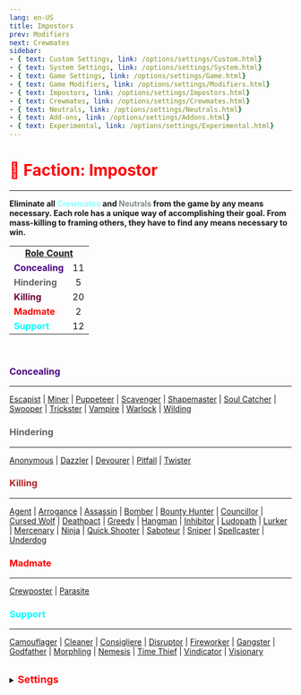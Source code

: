 ```yaml
---
lang: en-US
title: Impostors
prev: Modifiers
next: Crewmates
sidebar: 
- { text: Custom Settings, link: /options/settings/Custom.html}
- { text: System Settings, link: /options/settings/System.html}
- { text: Game Settings, link: /options/settings/Game.html}
- { text: Game Modifiers, link: /options/settings/Modifiers.html}
- { text: Impostors, link: /options/settings/Impostors.html}
- { text: Crewmates, link: /options/settings/Crewmates.html} 
- { text: Neutrals, link: /options/settings/Neutrals.html}
- { text: Add-ons, link: /options/settings/Addons.html}
- { text: Experimental, link: /options/settings/Experimental.html}
---
```


# <font color=red>🔴 <b>Faction: Impostor</b></font> <Badge text="Total: 50" type="tip" vertical="middle"/>
---

<b>Eliminate all <font color=#8cffff>Crewmates</font> and <font color=#7f8c8d>Neutrals</font> from the game by any means necessary. Each role has a unique way of accomplishing their goal. From mass-killing to framing others, they have to find any means necessary to win.</b><br>

<table>
<tr>
<td colspan="2" align="center"><b><u>Role Count</u></b></td>
</tr>

<tr>
<td><font color=indigo><b>Concealing</b></font></td>
<td align="center">11</td>
</tr>

<tr>
<td><font color=#636363><b>Hindering</b></font></td>
<td align="center">5</td>
</tr>

<tr>
<td><font color=#6e003a><b>Killing</b></font></td>
<td align="center">20</td>
</tr>

<tr>
<td><font color=red><b>Madmate</b></font></td>
<td align="center">2</td>
</tr>

<tr>
<td><font color=#00ffff><b>Support</b></font> </td>
<td align="center">12</td>
</tr>

</table>
<br>

### <font color=indigo>Concealing</font>
---
[Escapist](/options/Impostors/Concealing/escapist.html) | [Miner](/options/Impostors/Concealing/miner.html) | [Puppeteer](/options/Impostors/Concealing/puppeteer.html) | [Scavenger](/options/Impostors/Concealing/scavenger.html) | [Shapemaster](/options/Impostors/Concealing/shapemaster.html) | [Soul Catcher](/options/Impostors/Concealing/soulcatcher.html) | [Swooper](/options/Impostors/Concealing/swooper.html) | [Trickster](/options/Impostors/Concealing/trickster.html) | [Vampire](/options/Impostors/Concealing/vampire.html) | [Warlock](/options/Impostors/Concealing/warlock.html) | [Wilding](/options/Impostors/Concealing/wilding.html)
<br>

### <font color=#636363>Hindering</font>
---
[Anonymous](/options/Impostors/Hindering/anonymous.html) | [Dazzler](/options/Impostors/Hindering/dazzler.html) | [Devourer](/options/Impostors/Hindering/devourer.html) | [Pitfall](/options/Impostors/Hindering/pitfall.html) | [Twister](/options/Impostors/Hindering/twister.html)
<br>

### <font color=#b22222>Killing</font>
---
[Agent](/options/Impostors/Killing/agent.html) | [Arrogance](/options/Impostors/Killing/arrogance.html) | [Assassin](/options/Impostors/Killing/assassin.html) | [Bomber](/options/Impostors/Killing/bomber.html) | [Bounty Hunter](/options/Impostors/Killing/bountyhunter.html) | [Councillor](/options/Impostors/Killing/Councillor.html) | [Cursed Wolf](/options/Impostors/Killing/cursedwolf.html) | [Deathpact](/options/Impostors/Killing/deathpact.html) | [Greedy](/options/Impostors/Killing/greedy.html) | [Hangman](/options/Impostors/Killing/hangman.html) | [Inhibitor](/options/Impostors/Killing/inhibitor.html) | [Ludopath](/options/Impostors/Killing/ludopath.html) | [Lurker](/options/Impostors/Killing/lurker.html) | [Mercenary](/options/Impostors/Killing/mercenary.html) | [Ninja](/options/Impostors/Killing/ninja.html) | [Quick Shooter](/options/Impostors/Killing/quickshooter.html) | [Saboteur](/options/Impostors/Killing/saboteur.html) | [Sniper](/options/Impostors/Killing/sniper.html) | [Spellcaster](/options/Impostors/Killing/spellcaster.html) | [Underdog](/options/Impostors/Killing/underdog.html)
<br>

### <font color=red>Madmate</font>
---
[Crewposter](/options/Impostors/Madmate/crewposter.html) | [Parasite](/options/Impostors/Madmate/parasite.html)
<br>

### <font color=#00ffff>Support</font>
---
[Camouflager](/options/Impostors/Support/camouflager.html) | [Cleaner](/options/Impostors/Support/cleaner.html) | [Consigliere](/options/Impostors/Support/consigliere.html) | [Disruptor](/options/Impostors/Support/disruptor.html) | [Fireworker](/options/Impostors/Support/fireworker.html) | [Gangster](/options/Impostors/Support/gangster.html) | [Godfather](/options/Impostors/Support/godfather.html) | [Morphling](/options/Impostors/Support/morphling.html) | [Nemesis](/options/Impostors/Support/nemesis.html) | [Time Thief](/options/Impostors/Support/timethief.html) | [Vindicator](/options/Impostors/Support/vindicator.html) | [Visionary](/options/Impostors/Support/visionary.html)
<br>

<br>

<details>
<summary><font color=red size='4em'><b>Settings</b></font></summary>
<br>
Below are settings to make the game more balanced based on your lobby's style of gameplay:

* <font color=red>Impostors</font> know the roles of other <font color=red>Impostors</font>
  * You'll know the roles of other <font color=red>Impostors</font> by their role below their name and <font color=red>red</font> color
  * You can turn this <font color=green>ON</font> or <font color=red>OFF</font>
* <font color=red>Impostors</font> know <font color=red>Madmates</font>
  * You'll know the <font color=red>Madmate(s)</font> by their role below their name and <font color=red>red</font> color
  * You can turn this <font color=green>ON</font> or <font color=red>OFF</font>
* <font color=red>Impostors</font> can kill <font color=red>Madmates</font>
  * <font color=red>Impostors</font> can kill <font color=red>Madmate(s)</font> using their respective kill button ability
  * You can turn this <font color=green>ON</font> or <font color=red>OFF</font>
<br><br>

* <font color=red>Madmates</font> know each other
  * You'll know who the other <font color=red>Mamdates</font> are by their <font color=red>red</font> color name
  * You can turn this <font color=green>ON</font> or <font color=red>OFF</font>
* <font color=red>Madmates</font> know <font color=red>Impostors</font>
  * You'll know the roles of other <font color=red>Impostors</font> by their role below their name and <font color=red>red</font> color
  * You can turn this <font color=green>ON</font> or <font color=red>OFF</font>
* <font color=red>Madmates</font> can kill <font color=red>Impostors</font>
  * <font color=red>Madmates</font> with <font color=b22222>Killing</font> roles will be able to kill <font color=red>Impostors</font>
  * You can turn this <font color=green>ON</font> or <font color=red>OFF</font>
* <font color=red>Madmates</font> have <font color=red>Impostor</font> vision
  * <font color=red>Madmates</font> have maximum vision
  * You can turn this <font color=green>ON</font> or <font color=red>OFF</font>
* <font color=red>Madmates</font> can fix sabotages
  * Turning this <font color=green>ON</font> will essentially give <font color=red>Madmates</font> the [Fool](#fool) Add-on by default.
  * You can turn this <font color=green>ON</font> or <font color=red>OFF</font>
<br><br>

* <font color=red>Refugee</font>'s Kill Cooldown
  * The cooldown for <font color=red>Refugee</font>'s kill ability
<br><br>

* Default Shapeshift Cooldown
  * The default cooldown for any <font color=red>Impostor</font> with the ability to shapeshift
  * From 5 (minumum) to 995 (maximum) seconds with 5 seconds intervals
* <font color=red>Impostors</font> can't sabotage after they die
  * <font color=red>Impostors</font> can't call any sabotages after they die
  * You can turn this <font color=green>ON</font> or <font color=red>OFF</font>
</details>
